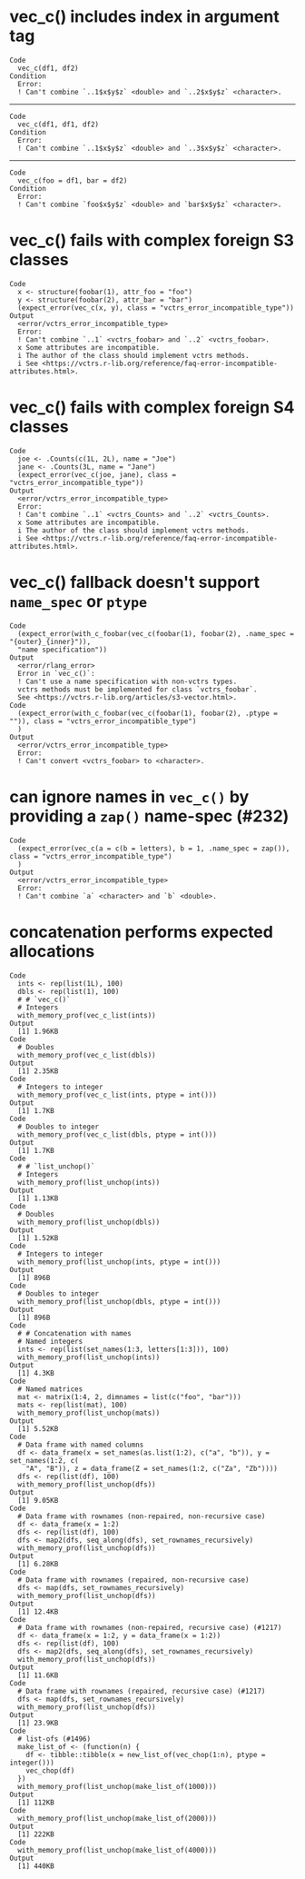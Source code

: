 # vec_c() includes index in argument tag

    Code
      vec_c(df1, df2)
    Condition
      Error:
      ! Can't combine `..1$x$y$z` <double> and `..2$x$y$z` <character>.

---

    Code
      vec_c(df1, df1, df2)
    Condition
      Error:
      ! Can't combine `..1$x$y$z` <double> and `..3$x$y$z` <character>.

---

    Code
      vec_c(foo = df1, bar = df2)
    Condition
      Error:
      ! Can't combine `foo$x$y$z` <double> and `bar$x$y$z` <character>.

# vec_c() fails with complex foreign S3 classes

    Code
      x <- structure(foobar(1), attr_foo = "foo")
      y <- structure(foobar(2), attr_bar = "bar")
      (expect_error(vec_c(x, y), class = "vctrs_error_incompatible_type"))
    Output
      <error/vctrs_error_incompatible_type>
      Error:
      ! Can't combine `..1` <vctrs_foobar> and `..2` <vctrs_foobar>.
      x Some attributes are incompatible.
      i The author of the class should implement vctrs methods.
      i See <https://vctrs.r-lib.org/reference/faq-error-incompatible-attributes.html>.

# vec_c() fails with complex foreign S4 classes

    Code
      joe <- .Counts(c(1L, 2L), name = "Joe")
      jane <- .Counts(3L, name = "Jane")
      (expect_error(vec_c(joe, jane), class = "vctrs_error_incompatible_type"))
    Output
      <error/vctrs_error_incompatible_type>
      Error:
      ! Can't combine `..1` <vctrs_Counts> and `..2` <vctrs_Counts>.
      x Some attributes are incompatible.
      i The author of the class should implement vctrs methods.
      i See <https://vctrs.r-lib.org/reference/faq-error-incompatible-attributes.html>.

# vec_c() fallback doesn't support `name_spec` or `ptype`

    Code
      (expect_error(with_c_foobar(vec_c(foobar(1), foobar(2), .name_spec = "{outer}_{inner}")),
      "name specification"))
    Output
      <error/rlang_error>
      Error in `vec_c()`:
      ! Can't use a name specification with non-vctrs types.
      vctrs methods must be implemented for class `vctrs_foobar`.
      See <https://vctrs.r-lib.org/articles/s3-vector.html>.
    Code
      (expect_error(with_c_foobar(vec_c(foobar(1), foobar(2), .ptype = "")), class = "vctrs_error_incompatible_type")
      )
    Output
      <error/vctrs_error_incompatible_type>
      Error:
      ! Can't convert <vctrs_foobar> to <character>.

# can ignore names in `vec_c()` by providing a `zap()` name-spec (#232)

    Code
      (expect_error(vec_c(a = c(b = letters), b = 1, .name_spec = zap()), class = "vctrs_error_incompatible_type")
      )
    Output
      <error/vctrs_error_incompatible_type>
      Error:
      ! Can't combine `a` <character> and `b` <double>.

# concatenation performs expected allocations

    Code
      ints <- rep(list(1L), 100)
      dbls <- rep(list(1), 100)
      # # `vec_c()` 
      # Integers
      with_memory_prof(vec_c_list(ints))
    Output
      [1] 1.96KB
    Code
      # Doubles
      with_memory_prof(vec_c_list(dbls))
    Output
      [1] 2.35KB
    Code
      # Integers to integer
      with_memory_prof(vec_c_list(ints, ptype = int()))
    Output
      [1] 1.7KB
    Code
      # Doubles to integer
      with_memory_prof(vec_c_list(dbls, ptype = int()))
    Output
      [1] 1.7KB
    Code
      # # `list_unchop()` 
      # Integers
      with_memory_prof(list_unchop(ints))
    Output
      [1] 1.13KB
    Code
      # Doubles
      with_memory_prof(list_unchop(dbls))
    Output
      [1] 1.52KB
    Code
      # Integers to integer
      with_memory_prof(list_unchop(ints, ptype = int()))
    Output
      [1] 896B
    Code
      # Doubles to integer
      with_memory_prof(list_unchop(dbls, ptype = int()))
    Output
      [1] 896B
    Code
      # # Concatenation with names
      # Named integers
      ints <- rep(list(set_names(1:3, letters[1:3])), 100)
      with_memory_prof(list_unchop(ints))
    Output
      [1] 4.3KB
    Code
      # Named matrices
      mat <- matrix(1:4, 2, dimnames = list(c("foo", "bar")))
      mats <- rep(list(mat), 100)
      with_memory_prof(list_unchop(mats))
    Output
      [1] 5.52KB
    Code
      # Data frame with named columns
      df <- data_frame(x = set_names(as.list(1:2), c("a", "b")), y = set_names(1:2, c(
        "A", "B")), z = data_frame(Z = set_names(1:2, c("Za", "Zb"))))
      dfs <- rep(list(df), 100)
      with_memory_prof(list_unchop(dfs))
    Output
      [1] 9.05KB
    Code
      # Data frame with rownames (non-repaired, non-recursive case)
      df <- data_frame(x = 1:2)
      dfs <- rep(list(df), 100)
      dfs <- map2(dfs, seq_along(dfs), set_rownames_recursively)
      with_memory_prof(list_unchop(dfs))
    Output
      [1] 6.28KB
    Code
      # Data frame with rownames (repaired, non-recursive case)
      dfs <- map(dfs, set_rownames_recursively)
      with_memory_prof(list_unchop(dfs))
    Output
      [1] 12.4KB
    Code
      # Data frame with rownames (non-repaired, recursive case) (#1217)
      df <- data_frame(x = 1:2, y = data_frame(x = 1:2))
      dfs <- rep(list(df), 100)
      dfs <- map2(dfs, seq_along(dfs), set_rownames_recursively)
      with_memory_prof(list_unchop(dfs))
    Output
      [1] 11.6KB
    Code
      # Data frame with rownames (repaired, recursive case) (#1217)
      dfs <- map(dfs, set_rownames_recursively)
      with_memory_prof(list_unchop(dfs))
    Output
      [1] 23.9KB
    Code
      # list-ofs (#1496)
      make_list_of <- (function(n) {
        df <- tibble::tibble(x = new_list_of(vec_chop(1:n), ptype = integer()))
        vec_chop(df)
      })
      with_memory_prof(list_unchop(make_list_of(1000)))
    Output
      [1] 112KB
    Code
      with_memory_prof(list_unchop(make_list_of(2000)))
    Output
      [1] 222KB
    Code
      with_memory_prof(list_unchop(make_list_of(4000)))
    Output
      [1] 440KB

